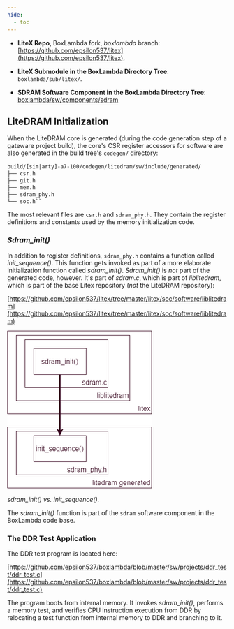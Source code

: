 ```yaml
---
hide:
  - toc
---
```


- **LiteX Repo**, BoxLambda fork, *boxlambda* branch:
  [https://github.com/epsilon537/litex](https://github.com/epsilon537/litex).

- **LiteX Submodule in the BoxLambda Directory Tree**:
  `boxlambda/sub/litex/`.

- **SDRAM Software Component in the BoxLambda Directory Tree**: [boxlambda/sw/components/sdram](https://github.com/epsilon537/boxlambda/tree/master/sw/components/sdram)

## LiteDRAM Initialization

When the LiteDRAM core is generated (during the code generation step of a gateware project build), the core's CSR register accessors for software are also generated in the build tree's `codegen/` directory:

```
build/[sim|arty]-a7-100/codegen/litedram/sw/include/generated/
├── csr.h
├── git.h
├── mem.h
├── sdram_phy.h
└── soc.h``
```

The most relevant files are `csr.h` and `sdram_phy.h`. They contain the register definitions and constants used by the memory initialization code.

### *Sdram_init()*

In addition to register definitions, `sdram_phy.h` contains a function called *init_sequence()*. This function gets invoked as part of a more elaborate initialization function called *sdram_init()*. *Sdram_init()* is *not* part of the generated code, however. It's part of *sdram.c*, which is part of *liblitedram*, which is part of the base Litex repository (*not* the LiteDRAM repository):

[https://github.com/epsilon537/litex/tree/master/litex/soc/software/liblitedram](https://github.com/epsilon537/litex/tree/master/litex/soc/software/liblitedram)

![sdram_init()](assets/sdram_init.drawio.png)

*sdram_init() vs. init_sequence().*

The *sdram_init()* function is part of the `sdram` software component in the BoxLambda code base.

### The DDR Test Application

The DDR test program is located here:

[https://github.com/epsilon537/boxlambda/blob/master/sw/projects/ddr_test/ddr_test.c](https://github.com/epsilon537/boxlambda/blob/master/sw/projects/ddr_test/ddr_test.c)

The program boots from internal memory. It invokes *sdram_init()*, performs a memory test, and verifies CPU instruction execution from DDR by relocating a test function from internal memory to DDR and branching to it.

